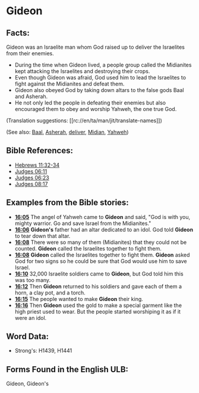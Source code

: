 # Gideon

## Facts:

Gideon was an Israelite man whom God raised up to deliver the Israelites from their enemies.

* During the time when Gideon lived, a people group called the Midianites kept attacking the Israelites and destroying their crops.
* Even though Gideon was afraid, God used him to lead the Israelites to fight against the Midianites and defeat them.
* Gideon also obeyed God by taking down altars to the false gods Baal and Asherah.
* He not only led the people in defeating their enemies but also encouraged them to obey and worship Yahweh, the one true God.

(Translation suggestions: [[rc://en/ta/man/jit/translate-names]])

(See also: [Baal](../names/baal.md), [Asherah](../names/asherim.md), [deliver](../other/deliverer.md), [Midian](../names/midian.md), [Yahweh](../kt/yahweh.md))

## Bible References:

* [Hebrews 11:32-34](rc://en/tn/help/heb/11/32)
* [Judges 06:11](rc://en/tn/help/jdg/06/11)
* [Judges 06:23](rc://en/tn/help/jdg/06/23)
* [Judges 08:17](rc://en/tn/help/jdg/08/17)

## Examples from the Bible stories:

* __[16:05](rc://en/tn/help/obs/16/05)__ The angel of Yahweh came to __Gideon__ and said, "God is with you, mighty warrior. Go and save Israel from the Midianites."
* __[16:06](rc://en/tn/help/obs/16/06)__ __Gideon's__ father had an altar dedicated to an idol. God told __Gideon__ to tear down that altar.
* __[16:08](rc://en/tn/help/obs/16/08)__ There were so many of them (Midianites) that they could not be counted. __Gideon__ called the Israelites together to fight them.
* __[16:08](rc://en/tn/help/obs/16/08)__ __Gideon__ called the Israelites together to fight them. __Gideon__ asked God for two signs so he could be sure that God would use him to save Israel.
* __[16:10](rc://en/tn/help/obs/16/10)__ 32,000 Israelite soldiers came to __Gideon__, but God told him this was too many.
* __[16:12](rc://en/tn/help/obs/16/12)__ Then __Gideon__ returned to his soldiers and gave each of them a horn, a clay pot, and a torch.
* __[16:15](rc://en/tn/help/obs/16/15)__ The people wanted to make __Gideon__ their king.
* __[16:16](rc://en/tn/help/obs/16/16)__ Then __Gideon__ used the gold to make a special garment like the high priest used to wear. But the people started worshiping it as if it were an idol.

## Word Data:

* Strong's: H1439, H1441

## Forms Found in the English ULB:

Gideon, Gideon's
